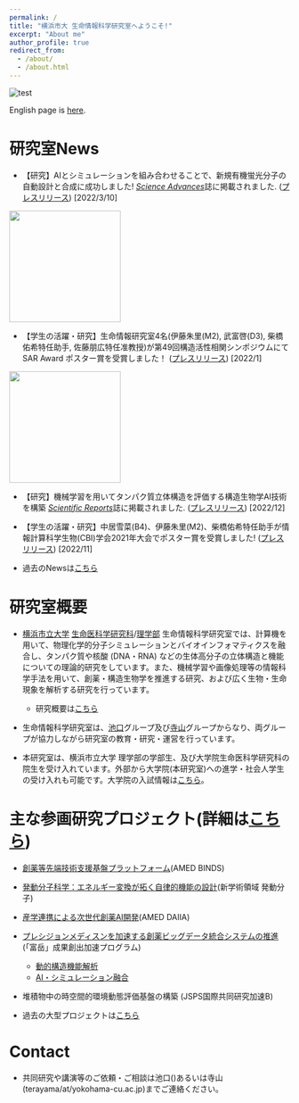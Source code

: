 ```yaml
---
permalink: /
title: "横浜市大 生命情報科学研究室へようこそ!"
excerpt: "About me"
author_profile: true
redirect_from: 
  - /about/
  - /about.html
---
```


![test](https://github.com/ycu-iil/cls-lab.jp.github.io/blob/master/images/about_image.jpg?raw=true)


English page is [here](https://ycu-iil.github.io/cls-lab.en.github.io/).

# 研究室News

- 【研究】AIとシミュレーションを組み合わせることで、新規有機蛍光分子の自動設計と合成に成功しました! [*Science Advances*](https://www.science.org/doi/10.1126/sciadv.abj3906)誌に掲載されました. ([プレスリリース](https://www.yokohama-cu.ac.jp/news/2021/20220310terayama.html)) [2022/3/10] <br>
<img src="https://github.com/ycu-iil/cls-lab.jp.github.io/blob/master/images/Sci_Adv_2022.jpg?raw=true" width="200"> 

- 【学生の活躍・研究】生命情報研究室4名(伊藤朱里(M2), 武富啓(D3), 柴橋佑希特任助手, 佐藤朋広特任准教授)が第49回構造活性相関シンポジウムにて SAR Award ポスター賞を受賞しました！ ([プレスリリース](http://www.tsurumi.yokohama-cu.ac.jp/news/20220114_ito_taketomi_shibahashi_sato.html)) [2022/1] <br>
<img src="https://github.com/ycu-iil/cls-lab.jp.github.io/blob/master/images/qsar2021_4.jpg?raw=true" width="200"> 

- 【研究】機械学習を用いてタンパク質立体構造を評価する構造生物学AI技術を構築 [*Scientific Reports*](https://www.nature.com/articles/s41598-021-02948-y)誌に掲載されました. ([プレスリリース](https://www.yokohama-cu.ac.jp/news/2021/202112ikeguchi_scirep.html)) [2022/12]

- 【学生の活躍・研究】中居雪菜(B4)、伊藤朱里(M2)、柴橋佑希特任助手が情報計算科学生物(CBI)学会2021年大会でポスター賞を受賞しました! ([プレスリリース](http://www.tsurumi.yokohama-cu.ac.jp/news/20211126_ito_nakai_shibahashi.html)) [2022/11]

- 過去のNewsは[こちら](/about/)

# 研究室概要
- [横浜市立大学](https://www.yokohama-cu.ac.jp) [生命医科学研究科](http://www.tsurumi.yokohama-cu.ac.jp/index.html)/[理学部](https://www.yokohama-cu.ac.jp/academics/science/index.html) 生命情報科学研究室では、計算機を用いて、物理化学的分子シミュレーションとバイオインフォマティクスを融合し、タンパク質や核酸 (DNA・RNA) などの生体高分子の立体構造と機能についての理論的研究をしています。また、機械学習や画像処理等の情報科学手法を用いて、創薬・構造生物学を推進する研究、および広く生物・生命現象を解析する研究を行っています。

  - 研究概要は[こちら](research.md)

- 生命情報科学研究室は、[池口](members.md)グループ及び[寺山](members.md)グループからなり、両グループが協力しながら研究室の教育・研究・運営を行っています。

- 本研究室は、横浜市立大学 理学部の学部生、及び大学院生命医科学研究科の院生を受け入れています。外部から大学院(本研究室)への進学・社会人学生の受け入れも可能です。大学院の入試情報は[こちら](http://www.tsurumi.yokohama-cu.ac.jp/admis/index.html)。




# 主な参画研究プロジェクト(詳細は[こちら](projects.md))

- [創薬等先端技術支援基盤プラットフォーム](https://www.binds.jp)(AMED BINDS)

- [発動分子科学：エネルギー変換が拓く自律的機能の設計](http://www.molecular-engine.bio.titech.ac.jp)(新学術領域 発動分子)

- [産学連携による次世代創薬AI開発](https://www.amed.go.jp/program/list/11/02/001_02-04.html)(AMED DAIIA)

- [プレシジョンメディスンを加速する創薬ビッグデータ統合システムの推進](https://mddpm.riken.jp)(「富岳」成果創出加速プログラム)
  - [動的構造機能解析](https://mddpm.riken.jp/research/1_bunshibyotai.html)
  - [AI・シミュレーション融合](https://mddpm.riken.jp/research/4_AIDATA.html)

- 堆積物中の時空間的環境動態評価基盤の構築 (JSPS国際共同研究加速B)

- 過去の大型プロジェクトは[こちら](old.md)

#  Contact

  - 共同研究や講演等のご依頼・ご相談は池口()あるいは寺山(terayama/at/yokohama-cu.ac.jp)までご連絡ください。
